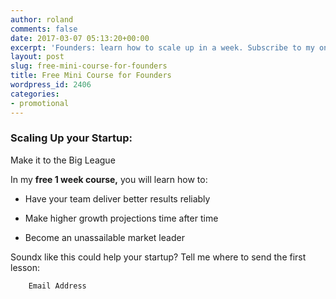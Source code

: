 ```yaml
---
author: roland
comments: false
date: 2017-03-07 05:13:20+00:00
excerpt: 'Founders: learn how to scale up in a week. Subscribe to my online mini course.'
layout: post
slug: free-mini-course-for-founders
title: Free Mini Course for Founders
wordpress_id: 2406
categories:
- promotional
---
```





### Scaling Up your Startup:
Make it to the Big League




In my **free 1 week course,** you will learn how to:





  * Have your team deliver better results reliably


  * Make higher growth projections time after time


  * Become an unassailable market leader


Soundx like this could help your startup? Tell me where to send the first lesson:  









        Email Address  
